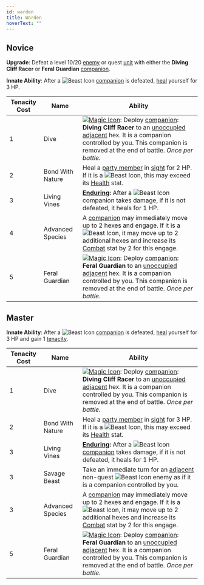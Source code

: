 ```yaml
---
id: warden
title: Warden
hoverText: ""
---
```


## Novice

**Upgrade**: Defeat a level 10/20 [enemy](/docs/all/glossary/enemy) or quest [unit](/docs/all/glossary/unit) with either the **Diving Cliff Racer** or **Feral Guardian** [companion](/docs/all/glossary/companion).

**Innate Ability**: After a <img src="/icons/beast.svg" alt="Beast Icon" class="icon-svg" /> [companion](/docs/all/glossary/companion) is defeated, [heal](/docs/all/glossary/healing) yourself for 3 HP.

| Tenacity Cost | Name             | Ability                                                                                                                                                                                                                                                                                                                                                                         |
|---------------|------------------|---------------------------------------------------------------------------------------------------------------------------------------------------------------------------------------------------------------------------------------------------------------------------------------------------------------------------------------------------------------------------------|
| 1             | Dive             | [<img src="/icons/magic.svg" alt="Magic Icon" class="icon-svg" />](/docs/all/battle-forms/magic): Deploy [companion](/docs/all/glossary/companion): **Diving Cliff Racer** to an [unoccupied](/docs/all/glossary/occupied) [adjacent](/docs/all/glossary/adjacent) hex. It is a companion controlled by you. This companion is removed at the end of battle. *Once per battle.* |
| 2             | Bond With Nature | Heal a [party member](/docs/all/glossary/party) in [sight](/docs/all/glossary/sight) for 2 HP. If it is a <img src="/icons/beast.svg" alt="Beast Icon" class="icon-svg" />, this may exceed its [Health](/docs/all/stats/health) stat.                                                                                                                                          |
| 3             | Living Vines     | **[Enduring](/docs/all/glossary/enduring):** After a <img src="/icons/beast.svg" alt="Beast Icon" class="icon-svg" /> companion takes damage, if it is not defeated, it heals for 1 HP.                                                                                                                                                                                         |
| 4             | Advanced Species | A [companion](/docs/all/glossary/companion) may immediately move up to 2 hexes and engage. If it is a <img src="/icons/beast.svg" alt="Beast Icon" class="icon-svg" />, it may move up to 2 additional hexes and increase its [Combat](/docs/all/skill-lines/combat) stat by 2 for this engage.                                                                                 |
| 5             | Feral Guardian   | [<img src="/icons/magic.svg" alt="Magic Icon" class="icon-svg" />](/docs/all/battle-forms/magic): Deploy [companion](/docs/all/glossary/companion): **Feral Guardian** to an [unoccupied](/docs/all/glossary/occupied) [adjacent](/docs/all/glossary/adjacent) hex. It is a companion controlled by you. This companion is removed at the end of battle. *Once per battle.*     |

## Master

**Innate Ability**: After a <img src="/icons/beast.svg" alt="Beast Icon" class="icon-svg" /> [companion](/docs/all/glossary/companion) is defeated, [heal](/docs/all/glossary/healing) yourself for 3 HP and gain 1 [tenacity](/docs/all/glossary/tenacity).

| Tenacity Cost | Name             | Ability                                                                                                                                                                                                                                                                                                                                                                         |
|---------------|------------------|---------------------------------------------------------------------------------------------------------------------------------------------------------------------------------------------------------------------------------------------------------------------------------------------------------------------------------------------------------------------------------|
| 1             | Dive             | [<img src="/icons/magic.svg" alt="Magic Icon" class="icon-svg" />](/docs/all/battle-forms/magic): Deploy [companion](/docs/all/glossary/companion): **Diving Cliff Racer** to an [unoccupied](/docs/all/glossary/occupied) [adjacent](/docs/all/glossary/adjacent) hex. It is a companion controlled by you. This companion is removed at the end of battle. *Once per battle.* |
| 2             | Bond With Nature | Heal a [party member](/docs/all/glossary/party) in [sight](/docs/all/glossary/sight) for 3 HP. If it is a <img src="/icons/beast.svg" alt="Beast Icon" class="icon-svg" />, this may exceed its [Health](/docs/all/stats/health) stat.                                                                                                                                          |
| 3             | Living Vines     | **[Enduring](/docs/all/glossary/enduring):** After a <img src="/icons/beast.svg" alt="Beast Icon" class="icon-svg" /> [companion](/docs/all/glossary/companion) takes damage, if it is not defeated, it heals for 1 HP.                                                                                                                                                         |
| 3             | Savage Beast     | Take an immediate turn for an [adjacent](/docs/all/glossary/adjacent) non-quest <img src="/icons/beast.svg" alt="Beast Icon" class="icon-svg" /> enemy as if it is a companion controlled by you.                                                                                                                                                                               |
| 3             | Advanced Species | A [companion](/docs/all/glossary/companion) may immediately move up to 2 hexes and engage. If it is a <img src="/icons/beast.svg" alt="Beast Icon" class="icon-svg" />, it may move up to 2 additional hexes and increase its [Combat](/docs/all/skill-lines/combat) stat by 2 for this engage.                                                                                 |
| 5             | Feral Guardian   | [<img src="/icons/magic.svg" alt="Magic Icon" class="icon-svg" />](/docs/all/battle-forms/magic): Deploy [companion](/docs/all/glossary/companion): **Feral Guardian** to an [unoccupied](/docs/all/glossary/occupied) [adjacent](/docs/all/glossary/adjacent) hex. It is a companion controlled by you. This companion is removed at the end of battle. *Once per battle.*     |
